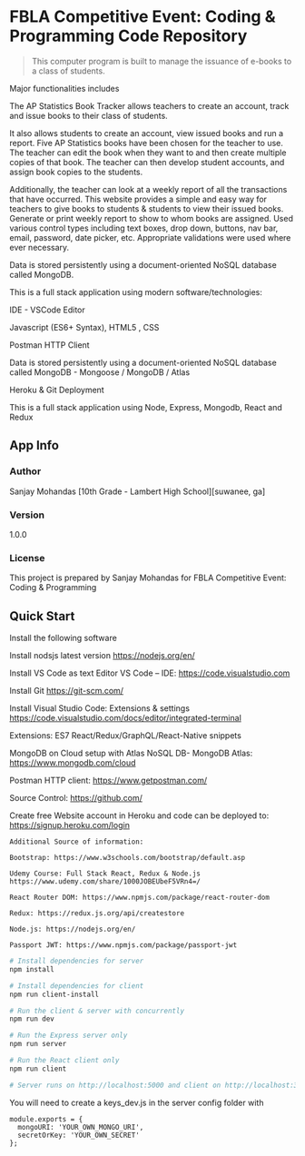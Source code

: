 # FBLA Competitive Event: Coding & Programming Code Repository

> This computer program is built to manage the issuance of e-books to a class of students.

Major functionalities includes

The AP Statistics Book Tracker allows teachers to create an account, track and issue books to their class of students.

It also allows students to create an account, view issued books and run a report.
Five AP Statistics books have been chosen for the teacher to use.
The teacher can edit the book when they want to and then create multiple copies of that book. The teacher can then develop student accounts, and assign book copies to the students.

Additionally, the teacher can look at a weekly report of all the transactions that have occurred. This website provides a simple and easy way for teachers to give books to students & students to view their issued books.
Generate or print weekly report to show to whom books are assigned.
Used various control types including text boxes, drop down, buttons, nav bar, email, password, date picker, etc.
Appropriate validations were used where ever necessary.

Data is stored persistently using a document-oriented NoSQL database called MongoDB.

This is a full stack application using modern software/technologies:

IDE - VSCode Editor

Javascript (ES6+ Syntax), HTML5 , CSS

Postman HTTP Client

Data is stored persistently using a document-oriented NoSQL database called MongoDB - Mongoose / MongoDB / Atlas

Heroku & Git Deployment

This is a full stack application using Node, Express, Mongodb, React and Redux

## App Info

### Author

Sanjay Mohandas
[10th Grade - Lambert High School][suwanee, ga]

### Version

1.0.0

### License

This project is prepared by Sanjay Mohandas for FBLA Competitive Event: Coding & Programming

## Quick Start

Install the following software

Install nodsjs latest version https://nodejs.org/en/

Install VS Code as text Editor VS Code – IDE: https://code.visualstudio.com

Install Git https://git-scm.com/

Install Visual Studio Code: Extensions & settings
https://code.visualstudio.com/docs/editor/integrated-terminal

Extensions:
ES7 React/Redux/GraphQL/React-Native snippets

MongoDB on Cloud setup with Atlas
NoSQL DB- MongoDB Atlas: https://www.mongodb.com/cloud

Postman HTTP client: https://www.getpostman.com/

Source Control: https://github.com/

Create free Website account in Heroku and code can be deployed to:
https://signup.heroku.com/login

```
Additional Source of information:

Bootstrap: https://www.w3schools.com/bootstrap/default.asp

Udemy Course: Full Stack React, Redux & Node.js https://www.udemy.com/share/1000JOBEUbeF5VRn4=/

React Router DOM: https://www.npmjs.com/package/react-router-dom

Redux: https://redux.js.org/api/createstore

Node.js: https://nodejs.org/en/

Passport JWT: https://www.npmjs.com/package/passport-jwt

```

```bash
# Install dependencies for server
npm install

# Install dependencies for client
npm run client-install

# Run the client & server with concurrently
npm run dev

# Run the Express server only
npm run server

# Run the React client only
npm run client

# Server runs on http://localhost:5000 and client on http://localhost:3000
```

You will need to create a keys_dev.js in the server config folder with

```
module.exports = {
  mongoURI: 'YOUR_OWN_MONGO_URI',
  secretOrKey: 'YOUR_OWN_SECRET'
};
```

